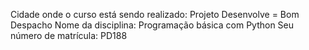 Cidade onde o curso está sendo realizado: Projeto Desenvolve = Bom Despacho
Nome da disciplina: Programação básica com Python
Seu número de matrícula: PD188
